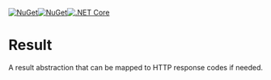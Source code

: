 [![NuGet](https://img.shields.io/nuget/v/Ardalis.Result.svg)](https://www.nuget.org/packages/Ardalis.Result)[![NuGet](https://img.shields.io/nuget/dt/Ardalis.Result.svg)](https://www.nuget.org/packages/Ardalis.Result)[![.NET Core](https://github.com/ardalis/Result/workflows/.NET%20Core/badge.svg)](https://github.com/ardalis/Result/actions?query=workflow%3A%22.NET+Core%22)

# Result
A result abstraction that can be mapped to HTTP response codes if needed.
